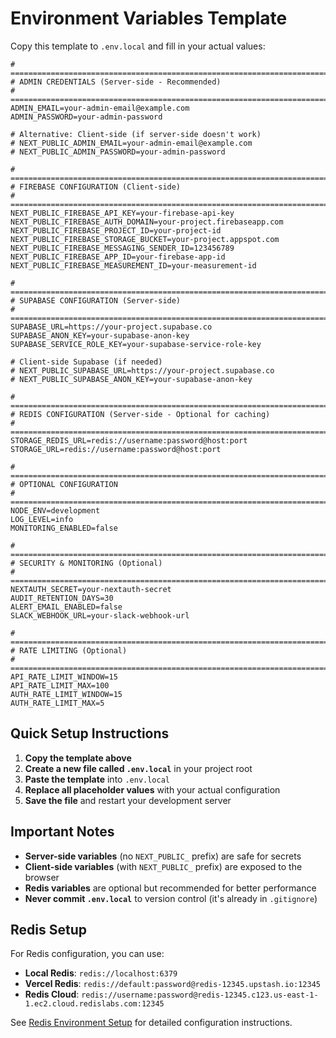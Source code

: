 # Environment Variables Template

Copy this template to `.env.local` and fill in your actual values:

```env
# =============================================================================
# ADMIN CREDENTIALS (Server-side - Recommended)
# =============================================================================
ADMIN_EMAIL=your-admin-email@example.com
ADMIN_PASSWORD=your-admin-password

# Alternative: Client-side (if server-side doesn't work)
# NEXT_PUBLIC_ADMIN_EMAIL=your-admin-email@example.com
# NEXT_PUBLIC_ADMIN_PASSWORD=your-admin-password

# =============================================================================
# FIREBASE CONFIGURATION (Client-side)
# =============================================================================
NEXT_PUBLIC_FIREBASE_API_KEY=your-firebase-api-key
NEXT_PUBLIC_FIREBASE_AUTH_DOMAIN=your-project.firebaseapp.com
NEXT_PUBLIC_FIREBASE_PROJECT_ID=your-project-id
NEXT_PUBLIC_FIREBASE_STORAGE_BUCKET=your-project.appspot.com
NEXT_PUBLIC_FIREBASE_MESSAGING_SENDER_ID=123456789
NEXT_PUBLIC_FIREBASE_APP_ID=your-firebase-app-id
NEXT_PUBLIC_FIREBASE_MEASUREMENT_ID=your-measurement-id

# =============================================================================
# SUPABASE CONFIGURATION (Server-side)
# =============================================================================
SUPABASE_URL=https://your-project.supabase.co
SUPABASE_ANON_KEY=your-supabase-anon-key
SUPABASE_SERVICE_ROLE_KEY=your-supabase-service-role-key

# Client-side Supabase (if needed)
# NEXT_PUBLIC_SUPABASE_URL=https://your-project.supabase.co
# NEXT_PUBLIC_SUPABASE_ANON_KEY=your-supabase-anon-key

# =============================================================================
# REDIS CONFIGURATION (Server-side - Optional for caching)
# =============================================================================
STORAGE_REDIS_URL=redis://username:password@host:port
STORAGE_URL=redis://username:password@host:port

# =============================================================================
# OPTIONAL CONFIGURATION
# =============================================================================
NODE_ENV=development
LOG_LEVEL=info
MONITORING_ENABLED=false

# =============================================================================
# SECURITY & MONITORING (Optional)
# =============================================================================
NEXTAUTH_SECRET=your-nextauth-secret
AUDIT_RETENTION_DAYS=30
ALERT_EMAIL_ENABLED=false
SLACK_WEBHOOK_URL=your-slack-webhook-url

# =============================================================================
# RATE LIMITING (Optional)
# =============================================================================
API_RATE_LIMIT_WINDOW=15
API_RATE_LIMIT_MAX=100
AUTH_RATE_LIMIT_WINDOW=15
AUTH_RATE_LIMIT_MAX=5
```

## Quick Setup Instructions

1. **Copy the template above**
2. **Create a new file called `.env.local`** in your project root
3. **Paste the template** into `.env.local`
4. **Replace all placeholder values** with your actual configuration
5. **Save the file** and restart your development server

## Important Notes

- **Server-side variables** (no `NEXT_PUBLIC_` prefix) are safe for secrets
- **Client-side variables** (with `NEXT_PUBLIC_` prefix) are exposed to the browser
- **Redis variables** are optional but recommended for better performance
- **Never commit `.env.local`** to version control (it's already in `.gitignore`)

## Redis Setup

For Redis configuration, you can use:
- **Local Redis**: `redis://localhost:6379`
- **Vercel Redis**: `redis://default:password@redis-12345.upstash.io:12345`
- **Redis Cloud**: `redis://username:password@redis-12345.c123.us-east-1-1.ec2.cloud.redislabs.com:12345`

See [Redis Environment Setup](./REDIS_ENVIRONMENT_SETUP.md) for detailed configuration instructions.
